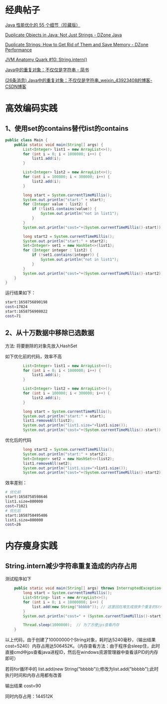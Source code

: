 

# 经典帖子

[Java 性能优化的 55 个细节（珍藏版）](https://baijiahao.baidu.com/s?id=1714704029456338725&wfr=spider&for=pc)



[Duplicate Objects in Java: Not Just Strings - DZone Java](https://dzone.com/articles/duplicate-objects-in-java-not-just-strings)

[Duplicate Strings: How to Get Rid of Them and Save Memory - DZone Performance](https://dzone.com/articles/duplicate-strings-how-to-get-rid-of-them-and-save)

[JVM Anatomy Quark #10: String.intern()](https://shipilev.net/jvm/anatomy-quarks/10-string-intern/)

[Java中的重复对象：不仅仅是字符串 - 简书](https://www.jianshu.com/p/0b658fdd1c84)

[(26条消息) Java中的重复对象：不仅仅是字符串\_weixin\_43923408的博客-CSDN博客](https://blog.csdn.net/weixin_43923408/article/details/87990199)



# 高效编码实践

## 1、使用set的contains替代list的contains

```java
public class Main {
    public static void main(String[] args) {
        List<Integer> list1 = new ArrayList<>();
        for (int i = 0; i < 1000000; i++) {
            list1.add(i);
        }

        List<Integer> list2 = new ArrayList<>();
        for (int i = 100000; i < 300000; i++) {
            list2.add(i);
        }

        long start = System.currentTimeMillis();
        System.out.println("start:" + start);
        for (Integer value : list2) {
            if (!list1.contains(value)) {
                System.out.println("not in list1");
            }
        }
        System.out.println("cost="+(System.currentTimeMillis()-start));

        long start2 = System.currentTimeMillis();
        System.out.println("start:" + start2);
        Set<Integer> set1 = new HashSet<>(list1);
        for (Integer integer : list2) {
            if (!set1.contains(integer)) {
                System.out.println("not in list1");
            }
        }
        System.out.println("cost="+(System.currentTimeMillis()-start2));
    }
}
```



运行结果如下：

```sh
start:1658756890198
cost=17824
start:1658756908022
cost=71
```

## 2、从十万数据中移除已选数据

方法: 将要删除的对象先放入HashSet

如下优化前的代码，效率不高

```java
        List<Integer> list1 = new ArrayList<>();
        for (int i = 0; i < 1000000; i++) {
            list1.add(i);
        }

        List<Integer> list2 = new ArrayList<>();
        for (int i = 100000; i < 300000; i++) {
            list2.add(i);
        }

        long start = System.currentTimeMillis();
        System.out.println("start:" + start);
        list1.removeAll(list2);
        System.out.println("list1.size="+list1.size());
        System.out.println("cost="+(System.currentTimeMillis()-start));
```

优化后的代码

```java
        long start2 = System.currentTimeMillis();
        System.out.println("start:" + start2);
        Set<Integer> set2 = new HashSet<>(list2);
        list1.removeAll(set2);
        System.out.println("list1.size="+list1.size());
        System.out.println("cost="+(System.currentTimeMillis()-start2));
```

效率差别：

```sh
# 优化前
start:1658758598646
list1.size=800000
cost=71021
# 优化后
start:1658758495486
list1.size=800000
cost=26
```





# 内存瘦身实践

## String.intern减少字符串重复造成的内存占用

测试程序如下

```java
    public static void main(String[] args) throws InterruptedException{
        long start = System.currentTimeMillis();
        List<String> list = new ArrayList<>();
        for (int i = 0; i < 10000000; i++) {
            list.add(new String("bbbbb")); // 这里回在堆生成很多个重复的String对象
        }
        System.out.println("cost=" + (System.currentTimeMillis()-start));

        Thread.sleep(1000000);  // 为了方便jps查看内存
    }
```

以上代码，由于创建了10000000个String对象，耗时达5240毫秒，（输出结果  cost=5240）内存占用达506452K。（内存查看方法：由于程序会sleep住，此时直接cmd中jps查看java进程ID，然后在windows资源管理器中查看该PID的内存即可）

若将for循环中的 list.add(new String("bbbbb"));修改为list.add("bbbbb");此时执行时间和内存占用都有改善

输出结果  cost=90

同时内存占用：144512K


